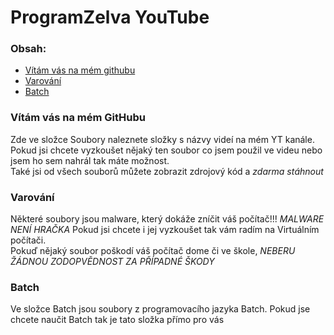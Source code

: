 # ProgramZelva YouTube #

### Obsah: ###
- [Vítám vás na mém githubu](#vítám-vás-na-mém-githubu)
- [Varování](#varování)
- [Batch](#batch)
### Vítám vás na mém GitHubu ###
Zde ve složce Soubory naleznete složky s názvy videí na mém YT kanále.  
Pokud jsi chcete vyzkoušet nějaký ten soubor co jsem použil ve videu nebo jsem ho sem nahrál tak máte možnost.  
Také jsi od všech souborů můžete zobrazit zdrojový kód a *zdarma stáhnout*

### Varování ###
Některé soubory jsou malware, který dokáže zníčit váš počítač!!!  *MALWARE NENÍ HRAČKA* Pokud jsi chcete i jej vyzkoušet tak vám radím na Virtuálním počítači.  
Pokuď nějaký soubor poškodí váš počítač dome či ve škole, *NEBERU ŽÁDNOU ZODOPVĚDNOST ZA PŘÍPADNÉ ŠKODY*

### Batch ###
Ve složce Batch jsou soubory z programovacího jazyka Batch.  Pokud jse chcete naučit Batch tak je tato složka přímo pro vás


